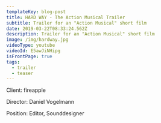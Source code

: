 ```yaml
---
templateKey: blog-post
title: HARD WAY - The Action Musical Trailer
subtitle: Trailer for an "Action Musical" short film
date: 2019-03-22T08:33:24.562Z
description: Trailer for an "Action Musical" short film
image: /img/hardway.jpg
videoType: youtube
videoId: E5awJiNHipg
isFrontPage: true
tags:
  - trailer
  - teaser
---
```

Client: fireapple

Director: Daniel Vogelmann

Position: Editor, Sounddesigner
